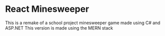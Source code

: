 # React Minesweeper

This is a remake of a school project minesweeper game made using C# and ASP.NET
This version is made using the MERN stack 
